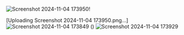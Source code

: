 ![Screenshot 2024-11-04 173950](https://github.com/user-attachments/assets/a54b11c7-a105-425c-9553-e2c3e32bedbc)!

[Uploading Screenshot 2024-11-04 173950.png…]![Screenshot 2024-11-04 173849](https://github.com/user-attachments/assets/748f08b3-e82b-49cb-8702-d0a2cdf742e5)
()
![Screenshot 2024-11-04 173929](https://github.com/user-attachments/assets/cd590705-2722-4de8-84b8-8486db024c20)
